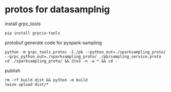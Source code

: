 # protos for datasamplnig

install grpc_tools

``` shell
pip install grpcio-tools
```

protobuf generate code for pyspark-sampling

``` shell
python -m grpc_tools.protoc -I./pb --python_out=./sparksampling_proto/ --grpc_python_out=./sparksampling_proto/ ./pb/sampling_service.proto
cd ./sparksampling_proto/ && 2to3 -n -w * && cd -
```

publish

```shell
rm -rf build dist && python -m build
twine upload dist/*

```
